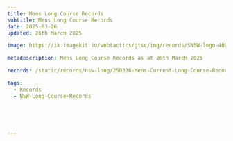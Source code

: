 ```yaml
---
title: Mens Long Course Records
subtitle: Mens Long Course Records
date: 2025-03-26
updated: 26th March 2025

image: https://ik.imagekit.io/webtactics/gtsc/img/records/SNSW-logo-400x600-new.jpg

metadescription: Mens Long Course Records as at 26th March 2025

records: /static/records/nsw-long/250326-Mens-Current-Long-Course-Records-at-26.03.2025.pdf

tags:
  - Records
  - NSW-Long-Course-Records





---
```





